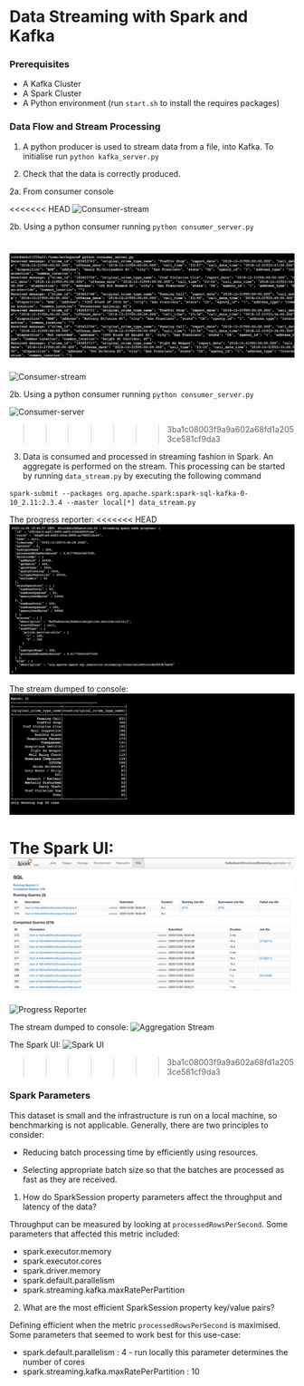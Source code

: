 # Data Streaming with Spark and Kafka


### Prerequisites

* A Kafka Cluster
* A Spark Cluster
* A Python environment (run `start.sh` to install the requires packages)

### Data Flow and Stream Processing

1. A python producer is used to stream data from a file, into Kafka. To initialise run `python kafka_server.py`

2. Check that the data is correctly produced.

2a. From consumer console 


<<<<<<< HEAD
![Consumer-stream](media/consumer.gif)

2b. Using a python consumer running `python consumer_server.py`

![Consumer-server](media/consumer.png)
=======
![Consumer-stream](consumer.gif)

2b. Using a python consumer running `python consumer_server.py`

![Consumer-server](consumer.png)
>>>>>>> 3ba1c08003f9a9a602a68fd1a2053ce581cf9da3


3. Data is consumed and processed in streaming fashion in Spark. An aggregate is performed on the stream. This processing can be started by running `data_stream.py` by executing the following command 
```
spark-submit --packages org.apache.spark:spark-sql-kafka-0-10_2.11:2.3.4 --master local[*] data_stream.py
```

The progress reporter:
<<<<<<< HEAD
![Progress Reporter](media/progress.png)

The stream dumped to console:
![Aggregation Stream](media/stream.gif)

The Spark UI:
![Spark UI](media/sparkui.png)
=======
![Progress Reporter](progress.png)

The stream dumped to console:
![Aggregation Stream](stream.gif)

The Spark UI:
![Spark UI](sparkui.png)
>>>>>>> 3ba1c08003f9a9a602a68fd1a2053ce581cf9da3


### Spark Parameters

This dataset is small and the infrastructure is run on a local machine, so benchmarking is not applicable. 
Generally, there are two principles to consider:

* Reducing batch processing time by efficiently using resources.

* Selecting appropriate batch size so that the batches are processed as fast as they are received.


1. How do SparkSession property parameters affect the throughput and latency of the data?

Throughput can be measured by looking at `processedRowsPerSecond`. Some parameters that affected this metric included:

* spark.executor.memory 
* spark.executor.cores  
* spark.driver.memory 
* spark.default.parallelism 
* spark.streaming.kafka.maxRatePerPartition 


2. What are the most efficient SparkSession property key/value pairs? 

Defining efficient when the metric `processedRowsPerSecond` is maximised. Some parameters that seemed to work best for this use-case: 


* spark.default.parallelism : 4 - run locally this parameter determines the number of cores
* spark.streaming.kafka.maxRatePerPartition : 10


